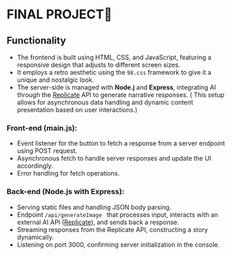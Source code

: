 # FINAL PROJECT🥵
## Functionality
- The frontend is built using HTML, CSS, and JavaScript, featuring a responsive design that adjusts to different screen sizes. 
- It employs a retro aesthetic using the ``98.css`` framework to give it a unique and nostalgic look.
- The server-side is managed with **Node.j** and **Express**, integrating AI through the [Replicate](https://replicate.com/) API to generate narrative responses. ( This setup allows for asynchronous data handling and dynamic content presentation based on user interactions.)
### Front-end (main.js):
- Event listener for the button to fetch a response from a server endpoint using POST request.
- Asynchronous fetch to handle server responses and update the UI accordingly.
- Error handling for fetch operations.
### Back-end (Node.js with Express):
- Serving static files and handling JSON body parsing.
- Endpoint ```/api/generateImage ``` that processes input, interacts with an external AI API ([Replicate](https://replicate.com/)), and sends back a response.
- Streaming responses from the Replicate API, constructing a story dynamically.
- Listening on port 3000, confirming server initialization in the console.